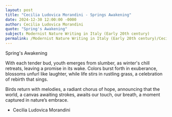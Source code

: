 ```yaml
---
layout: post
title: "Cecilia Ludovica Morandini - Springs Awakening"
date: 2024-12-30 12:00:00 -0000
author: Cecilia Ludovica Morandini
quote: "Spring's Awakening"
subject: Modernist Nature Writing in Italy (Early 20th century)
permalink: /Modernist Nature Writing in Italy (Early 20th century)/Cecilia Ludovica Morandini/Cecilia Ludovica Morandini - Springs Awakening
---
```


Spring's Awakening

With each tender bud,
youth emerges from slumber,
as winter's chill retreats,
leaving a promise in its wake.
Colors burst forth in exuberance,
blossoms unfurl like laughter,
while life stirs in rustling grass,
a celebration of rebirth that sings.

Birds return with melodies,
a radiant chorus of hope,
announcing that the world,
a canvas awaiting strokes,
awaits our touch, our breath,
a moment captured in nature’s embrace.

- Cecilia Ludovica Morandini
